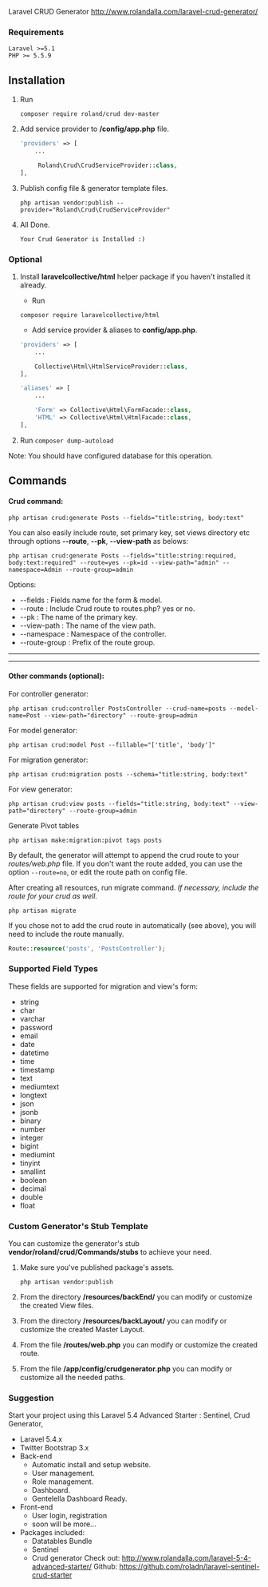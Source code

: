
Laravel CRUD Generator
<a href="http://www.rolandalla.com/laravel-crud-generator/">http://www.rolandalla.com/laravel-crud-generator/ </a>
### Requirements
    Laravel >=5.1
    PHP >= 5.5.9

## Installation

1. Run
    ```
    composer require roland/crud dev-master
    ```

2. Add service provider to **/config/app.php** file.
    ```php
    'providers' => [
        ...

         Roland\Crud\CrudServiceProvider::class,
    ],
    ```
  

3. Publish config file & generator template files.
    ```
    php artisan vendor:publish --provider="Roland\Crud\CrudServiceProvider"
    ```
4. All Done.
    ```
    Your Crud Generator is Installed :)
    ```
### Optional

1. Install **laravelcollective/html** helper package if you haven't installed it already.
    * Run

    ```
    composer require laravelcollective/html
    ```

    * Add service provider & aliases to **config/app.php**.
    ```php
    'providers' => [
        ...

        Collective\Html\HtmlServiceProvider::class,
    ],

    'aliases' => [
        ...

        'Form' => Collective\Html\FormFacade::class,
        'HTML' => Collective\Html\HtmlFacade::class,
    ],
    ```
2. Run ```composer dump-autoload```

Note: You should have configured database for this operation.

## Commands

#### Crud command:

```
php artisan crud:generate Posts --fields="title:string, body:text"
```

You can also easily include route, set primary key, set views directory etc through options **--route**, **--pk**, **--view-path** as belows:

```
php artisan crud:generate Posts --fields="title:string:required, body:text:required" --route=yes --pk=id --view-path="admin" --namespace=Admin --route-group=admin
```

Options:

- --fields : Fields name for the form & model.
- --route : Include Crud route to routes.php? yes or no.
- --pk : The name of the primary key.
- --view-path : The name of the view path.
- --namespace : Namespace of the controller.
- --route-group : Prefix of the route group.

-----------
-----------


#### Other commands (optional):

For controller generator:

```
php artisan crud:controller PostsController --crud-name=posts --model-name=Post --view-path="directory" --route-group=admin
```

For model generator:

```
php artisan crud:model Post --fillable="['title', 'body']"
```

For migration generator:

```
php artisan crud:migration posts --schema="title:string, body:text"
```

For view generator:

```
php artisan crud:view posts --fields="title:string, body:text" --view-path="directory" --route-group=admin
```
Generate Pivot tables

```
php artisan make:migration:pivot tags posts
```

By default, the generator will attempt to append the crud route to your *routes/web.php* file. If you don't want the route added, you can use the option ```--route=no```, or edit the route path on config file.

After creating all resources, run migrate command. *If necessary, include the route for your crud as well.*

```
php artisan migrate
```

If you chose not to add the crud route in automatically (see above), you will need to include the route manually.
```php
Route::resource('posts', 'PostsController');
```

### Supported Field Types

These fields are supported for migration and view's form:

* string
* char
* varchar
* password
* email
* date
* datetime
* time
* timestamp
* text
* mediumtext
* longtext
* json
* jsonb
* binary
* number
* integer
* bigint
* mediumint
* tinyint
* smallint
* boolean
* decimal
* double
* float

### Custom Generator's Stub Template

You can customize the generator's stub **vendor/roland/crud/Commands/stubs** to achieve your need.

1. Make sure you've published package's assets.
    ```
    php artisan vendor:publish
    ```
2. From the directory **/resources/backEnd/** you can modify or customize the created View files.

3. From the directory **/resources/backLayout/** you can modify or customize the created Master Layout.

4. From the file **/routes/web.php** you can modify or customize the created route.

4. From the file **/app/config/crudgenerator.php** you can modify or customize all the needed paths.


### Suggestion 
Start your project using this Laravel 5.4 Advanced Starter :
Sentinel,
Crud Generator,
* Laravel 5.4.x
* Twitter Bootstrap 3.x
* Back-end
    * Automatic install and setup website.
    * User management.
    * Role management.
    * Dashboard.
    * Gentelella Dashboard Ready.
* Front-end
    * User login, registration
    * soon will be more...
* Packages included:
    * Datatables Bundle
    * Sentinel
    * Crud generator
Check out: http://www.rolandalla.com/laravel-5-4-advanced-starter/
Github: https://github.com/roladn/laravel-sentinel-crud-starter






